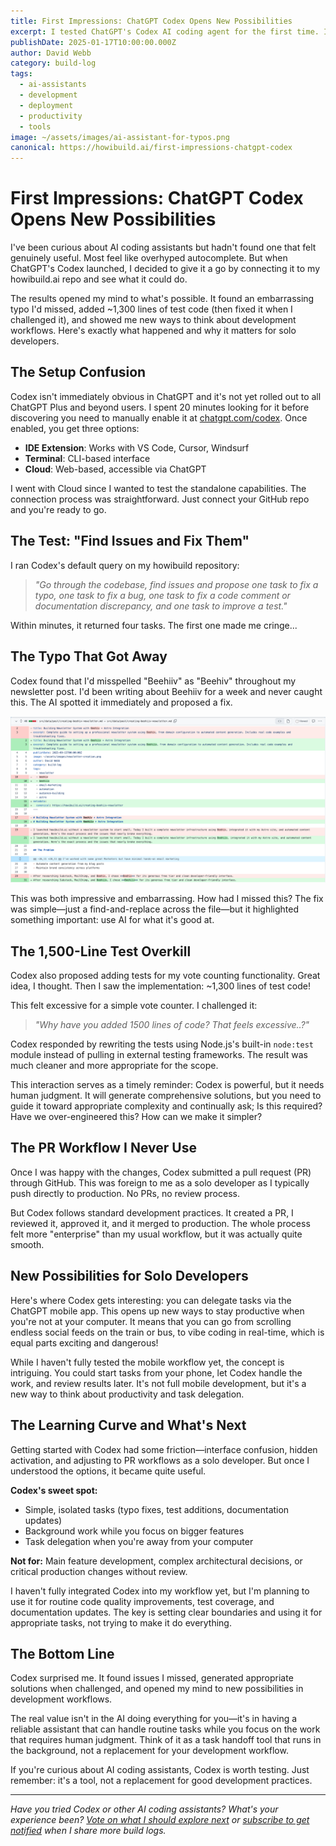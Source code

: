 ```yaml
---
title: First Impressions: ChatGPT Codex Opens New Possibilities
excerpt: I tested ChatGPT's Codex AI coding agent for the first time. It found a typo I missed, added 1,500 lines of test code, and opened my mind to what's possible with AI-assisted development. Here's what happened and why it matters for solo developers.
publishDate: 2025-01-17T10:00:00.000Z
author: David Webb
category: build-log
tags:
  - ai-assistants
  - development
  - deployment
  - productivity
  - tools
image: ~/assets/images/ai-assistant-for-typos.png
canonical: https://howibuild.ai/first-impressions-chatgpt-codex
---
```


# First Impressions: ChatGPT Codex Opens New Possibilities

I've been curious about AI coding assistants but hadn't found one that felt genuinely useful. Most feel like overhyped autocomplete. But when ChatGPT's Codex launched, I decided to give it a go by connecting it to my howibuild.ai repo and see what it could do.

The results opened my mind to what's possible. It found an embarrassing typo I'd missed, added ~1,300 lines of test code (then fixed it when I challenged it), and showed me new ways to think about development workflows. Here's exactly what happened and why it matters for solo developers.

## The Setup Confusion

Codex isn't immediately obvious in ChatGPT and it's not yet rolled out to all ChatGPT Plus and beyond users. I spent 20 minutes looking for it before discovering you need to manually enable it at [chatgpt.com/codex](https://chatgpt.com/codex). Once enabled, you get three options:

- **IDE Extension**: Works with VS Code, Cursor, Windsurf
- **Terminal**: CLI-based interface  
- **Cloud**: Web-based, accessible via ChatGPT

I went with Cloud since I wanted to test the standalone capabilities. The connection process was straightforward. Just connect your GitHub repo and you're ready to go.

## The Test: "Find Issues and Fix Them"

I ran Codex's default query on my howibuild repository:

> _"Go through the codebase, find issues and propose one task to fix a typo, one task to fix a bug, one task to fix a code comment or documentation discrepancy, and one task to improve a test."_

Within minutes, it returned four tasks. The first one made me cringe...

## The Typo That Got Away

Codex found that I'd misspelled "Beehiiv" as "Beehiv" throughout my newsletter post. I'd been writing about Beehiiv for a week and never caught this. The AI spotted it immediately and proposed a fix.

![Codex found the typo I missed](/src/assets/images/codex-typo-fix.png)

This was both impressive and embarrassing. How had I missed this? The fix was simple—just a find-and-replace across the file—but it highlighted something important: use AI for what it's good at.

## The 1,500-Line Test Overkill

Codex also proposed adding tests for my vote counting functionality. Great idea, I thought. Then I saw the implementation: ~1,300 lines of test code!

This felt excessive for a simple vote counter. I challenged it:

>_"Why have you added 1500 lines of code? That feels excessive..?"_

Codex responded by rewriting the tests using Node.js's built-in `node:test` module instead of pulling in external testing frameworks. The result was much cleaner and more appropriate for the scope.

This interaction serves as a timely reminder: Codex is powerful, but it needs human judgment. It will generate comprehensive solutions, but you need to guide it toward appropriate complexity and continually ask; Is this required? Have we over-engineered this? How can we make it simpler?

## The PR Workflow I Never Use

Once I was happy with the changes, Codex submitted a pull request (PR) through GitHub. This was foreign to me as a solo developer as I typically push directly to production. No PRs, no review process.

But Codex follows standard development practices. It created a PR, I reviewed it, approved it, and it merged to production. The whole process felt more "enterprise" than my usual workflow, but it was actually quite smooth.

## New Possibilities for Solo Developers

Here's where Codex gets interesting: you can delegate tasks via the ChatGPT mobile app. This opens up new ways to stay productive when you're not at your computer. It means that you can go from scrolling endless social feeds on the train or bus, to vibe coding in real-time, which is equal parts exciting and dangerous!

While I haven't fully tested the mobile workflow yet, the concept is intriguing. You could start tasks from your phone, let Codex handle the work, and review results later. It's not full mobile development, but it's a new way to think about productivity and task delegation.

## The Learning Curve and What's Next

Getting started with Codex had some friction—interface confusion, hidden activation, and adjusting to PR workflows as a solo developer. But once I understood the options, it became quite useful.

**Codex's sweet spot:**
- Simple, isolated tasks (typo fixes, test additions, documentation updates)
- Background work while you focus on bigger features
- Task delegation when you're away from your computer

**Not for:** Main feature development, complex architectural decisions, or critical production changes without review.

I haven't fully integrated Codex into my workflow yet, but I'm planning to use it for routine code quality improvements, test coverage, and documentation updates. The key is setting clear boundaries and using it for appropriate tasks, not trying to make it do everything.

## The Bottom Line

Codex surprised me. It found issues I missed, generated appropriate solutions when challenged, and opened my mind to new possibilities in development workflows. 

The real value isn't in the AI doing everything for you—it's in having a reliable assistant that can handle routine tasks while you focus on the work that requires human judgment. Think of it as a task handoff tool that runs in the background, not a replacement for your development workflow.

If you're curious about AI coding assistants, Codex is worth testing. Just remember: it's a tool, not a replacement for good development practices.

---

*Have you tried Codex or other AI coding assistants? What's your experience been? [Vote on what I should explore next](https://howibuild.ai/coming-up) or [subscribe to get notified](https://howibuild.ai) when I share more build logs.*
